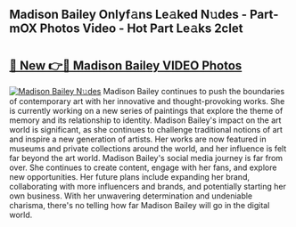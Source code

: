 ## Madison Bailey Onlyf𝚊ns Le𝚊ked N𝚞des - Part-mOX Photos Video - Hot Part Le𝚊ks 2clet

# <h2><a href="http://ab12824.deff.icu/?id=Madison+Bailey">🔗 New 👉🔴 Madison Bailey VIDEO Photos</a></h2>

[![Madison Bailey N𝚞des](https://i.imgur.com/rIISA9y.gif)](http://ab12824.deff.icu/?id=Madison+Bailey)
Madison Bailey continues to push the boundaries of contemporary art with her innovative and thought-provoking works. She is currently working on a new series of paintings that explore the theme of memory and its relationship to identity. Madison Bailey's impact on the art world is significant, as she continues to challenge traditional notions of art and inspire a new generation of artists. Her works are now featured in museums and private collections around the world, and her influence is felt far beyond the art world. Madison Bailey's social media journey is far from over. She continues to create content, engage with her fans, and explore new opportunities. Her future plans include expanding her brand, collaborating with more influencers and brands, and potentially starting her own business. With her unwavering determination and undeniable charisma, there's no telling how far Madison Bailey will go in the digital world.
